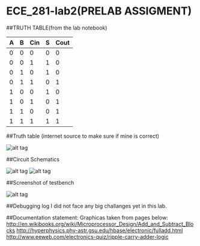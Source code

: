 ECE_281-lab2(PRELAB ASSIGMENT)
============




##TRUTH TABLE(from the lab notebook)

| A  | B  |Cin | S  |Cout|
|----|----|----|----|----|
| 0  | 0  | 0  | 0  | 0  |
| 0  | 0  | 1  | 1  | 0  |
| 0  | 1  | 0  | 1  | 0  |
| 0  | 1  | 1  | 0  | 1  |
| 1  | 0  | 0  | 1  | 0  |
| 1  | 0  | 1  | 0  | 1  |
| 1  | 1  | 0  | 0  | 1  |
| 1  | 1  | 1  | 1  | 1  |


##Truth table (internet source to make sure if mine is correct)

![alt tag](http://s27.postimg.org/ymgnjober/fulladd.gif)

##Circuit Schematics

![alt tag](http://s12.postimg.org/r477rdkl9/300px_1_bit_full_adder_svg.png)
![alt tag](http://s9.postimg.org/dzq2mwotr/1_bit_adder_1318310926_462_207.png)


##Screenshot of testbench

![alt tag](http://s3.postimg.org/wqmnx4l9f/lab_2d_jn_testbench.png)

##Debugging log
I did not face any big challanges yet in this lab.

##Documentation statement:
Graphicas taken from pages below:
http://en.wikibooks.org/wiki/Microprocessor_Design/Add_and_Subtract_Blocks
http://hyperphysics.phy-astr.gsu.edu/hbase/electronic/fulladd.html
http://www.eeweb.com/electronics-quiz/ripple-carry-adder-logic
